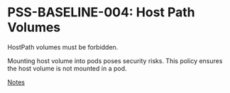 # PSS-BASELINE-004: Host Path Volumes

HostPath volumes must be forbidden.

Mounting host volume into pods poses security risks. This policy ensures the host volume is not mounted in a pod.

[Notes](https://kubernetes.io/docs/concepts/security/pod-security-standards/#:~:text=SYS_CHROOT-,HostPath%20Volumes,-HostPath%20volumes%20must)
